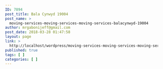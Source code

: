 ```yaml
---
ID: 7894
post_title: Bala Cynwyd 19004
post_name: >
  moving-services-moving-services-moving-services-balacynwyd-19004
author: mrgabonijeff@gmail.com
post_date: 2018-03-28 01:47:58
layout: page
link: >
  http://localhost/wordpress/moving-services-moving-services-moving-services-balacynwyd-19004/
published: true
tags: [ ]
categories: [ ]
---
```

